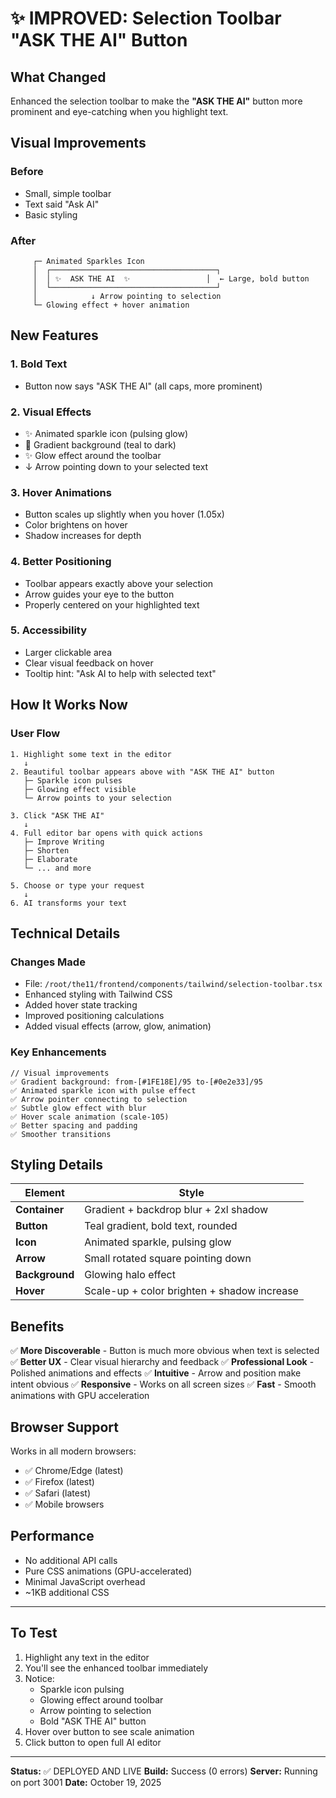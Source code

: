 # ✨ IMPROVED: Selection Toolbar "ASK THE AI" Button

## What Changed

Enhanced the selection toolbar to make the **"ASK THE AI"** button more prominent and eye-catching when you highlight text.

## Visual Improvements

### Before
- Small, simple toolbar
- Text said "Ask AI"
- Basic styling

### After
```
     ┌─ Animated Sparkles Icon
     │  ┌─────────────────────────────────────┐
     │  │ ✨  ASK THE AI  ✨                 │  ← Large, bold button
     │  └─────────────────────────────────────┘
     │            ↓ Arrow pointing to selection
     └─ Glowing effect + hover animation
```

## New Features

### 1. **Bold Text**
- Button now says "ASK THE AI" (all caps, more prominent)

### 2. **Visual Effects**
- ✨ Animated sparkle icon (pulsing glow)
- 🌟 Gradient background (teal to dark)
- ✨ Glow effect around the toolbar
- ↓ Arrow pointing down to your selected text

### 3. **Hover Animations**
- Button scales up slightly when you hover (1.05x)
- Color brightens on hover
- Shadow increases for depth

### 4. **Better Positioning**
- Toolbar appears exactly above your selection
- Arrow guides your eye to the button
- Properly centered on your highlighted text

### 5. **Accessibility**
- Larger clickable area
- Clear visual feedback on hover
- Tooltip hint: "Ask AI to help with selected text"

## How It Works Now

### User Flow
```
1. Highlight some text in the editor
   ↓
2. Beautiful toolbar appears above with "ASK THE AI" button
   ├─ Sparkle icon pulses
   ├─ Glowing effect visible
   └─ Arrow points to your selection
   
3. Click "ASK THE AI"
   ↓
4. Full editor bar opens with quick actions
   ├─ Improve Writing
   ├─ Shorten
   ├─ Elaborate
   └─ ... and more
   
5. Choose or type your request
   ↓
6. AI transforms your text
```

## Technical Details

### Changes Made
- File: `/root/the11/frontend/components/tailwind/selection-toolbar.tsx`
- Enhanced styling with Tailwind CSS
- Added hover state tracking
- Improved positioning calculations
- Added visual effects (arrow, glow, animation)

### Key Enhancements
```tsx
// Visual improvements
✅ Gradient background: from-[#1FE18E]/95 to-[#0e2e33]/95
✅ Animated sparkle icon with pulse effect
✅ Arrow pointer connecting to selection
✅ Subtle glow effect with blur
✅ Hover scale animation (scale-105)
✅ Better spacing and padding
✅ Smoother transitions
```

## Styling Details

| Element | Style |
|---------|-------|
| **Container** | Gradient + backdrop blur + 2xl shadow |
| **Button** | Teal gradient, bold text, rounded |
| **Icon** | Animated sparkle, pulsing glow |
| **Arrow** | Small rotated square pointing down |
| **Background** | Glowing halo effect |
| **Hover** | Scale-up + color brighten + shadow increase |

## Benefits

✅ **More Discoverable** - Button is much more obvious when text is selected
✅ **Better UX** - Clear visual hierarchy and feedback
✅ **Professional Look** - Polished animations and effects
✅ **Intuitive** - Arrow and position make intent obvious
✅ **Responsive** - Works on all screen sizes
✅ **Fast** - Smooth animations with GPU acceleration

## Browser Support

Works in all modern browsers:
- ✅ Chrome/Edge (latest)
- ✅ Firefox (latest)
- ✅ Safari (latest)
- ✅ Mobile browsers

## Performance

- No additional API calls
- Pure CSS animations (GPU-accelerated)
- Minimal JavaScript overhead
- ~1KB additional CSS

---

## To Test

1. Highlight any text in the editor
2. You'll see the enhanced toolbar immediately
3. Notice:
   - Sparkle icon pulsing
   - Glowing effect around toolbar
   - Arrow pointing to selection
   - Bold "ASK THE AI" button
4. Hover over button to see scale animation
5. Click button to open full AI editor

---

**Status:** ✅ DEPLOYED AND LIVE
**Build:** Success (0 errors)
**Server:** Running on port 3001
**Date:** October 19, 2025
